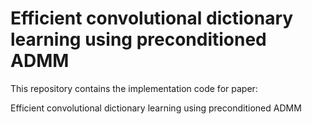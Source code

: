 # Efficient convolutional dictionary learning using preconditioned ADMM

This repository contains the implementation code for paper:

Efficient convolutional dictionary learning using preconditioned ADMM

